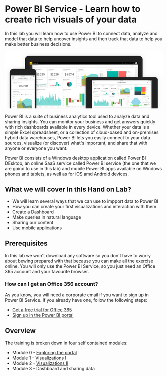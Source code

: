  # Power BI Service - Learn how to create rich visuals of your data
In this lab you will learn how to use Power BI to connect data, analyze and model that data to help uncover insights and then track that data to help you make better business decisions.

 ![](/Images/powerbi-intro.png)

Power BI is a suite of business analytics tool used to analyze data and sharing insights. You can monitor your business and get answers quickly with rich dashboards available in every device. Whether your data is a simple Excel spreadsheet, or a collection of cloud-based and on-premises hybrid data warehouses, Power BI lets you easily connect to your data sources, visualize (or discover) what's important, and share that with anyone or everyone you want.

Power BI consists of a Windows desktop application called Power BI DEsktop, an online SaaS service called Power BI service (the one that we are goind to use in this lab) and mobile Power BI apps available on Windows phones and tablets, as well as for iOS amd Android devices.

## What we will cover in this Hand on Lab?
* We will learn several ways that we can use to impport data to Power BI
* How you can create your first visualizations and interaction with them
* Create a Dashboard
* Make queries in natural language
* Sharing our content
* Use mobile applications

## Prerequisites
In this lab we won't download any software so you don't have to worry about bewing prepared with that because you can make all the exercise online.
You will only use the Power BI Service, so you just need an Office 365 account and your favourite browser.

### How can I get an Office 356 account?
As you know, you will need a corporate email if you want to sign up in Power BI Service. If you already have one, follow the following steps:
* [Get a free trial for Office 365](https://signup.microsoft.com/signup/)
* [Sign up in the Power BI portal](https://powerbi.microsoft.com/en-us/)

## Overview
The training is broken down in four self contained modules:

* Module 0 - [Exploring the portal](https://github.com/daorti/PowerBIWorkshop/tree/master/Module%200%20-%20Exploring%20the%20portal)
* Module 1 - [Visualizations I](https://github.com/daorti/PowerBIWorkshop/tree/master/Module%201%20-%20Visualizations%20I)
* Module 2 - [Visualizations II](https://github.com/daorti/PowerBIWorkshop/tree/master/Module%202%20-%20Visualizations%20II)
* Module 3 - Dashboard and sharing data
 
